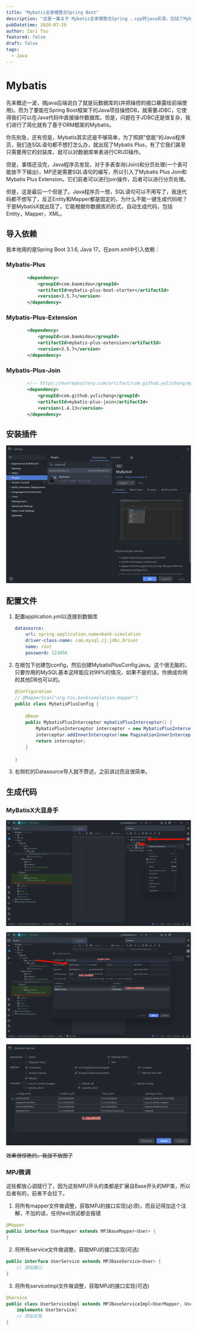 ```yaml
---
title: "Mybatis全家桶整合Spring Boot"
description: "这是一篇关于 Mybatis全家桶整合Spring ，cpp转java实录。包括了Mybatis Plus, MybatisX, Mybatis Plus Join的配置与使用"
pubDatetime: 2024-07-28
author: Zari Tsu
featured: false
draft: false
tags:
  - Java
---
```


# Mybatis

先来概述一波，搞java后端说白了就是玩数据库的(并把操控的接口暴露给前端使用)。而为了要能在Spring Boot框架下的Java项目操控DB，就需要JDBC，它使得我们可以在Java代码中直接操作数据库。但是，问题在于JDBC还是很复杂，我们进行了简化就有了基于ORM框架的Mybatis。

你先别急，还有但是，Mybatis其实还是不够简单，为了照顾"低能"的Java程序员，我们连SQL语句都不想打怎么办，就出现了Mybatis Plus，有了它我们甚至只需要用它的封装库，就可以对数据库单表进行CRUD操作。

但是，事情还没完，Java程序员发现，对于多表查询(Join)和分页处理(一个表可能放不下输出)，MP还是需要SQL语句的编写，所以引入了Mybatis Plus Join和Mybatis Plus Extension。它们前者可以进行join操作，后者可以进行分页处理。

但是，这是最后一个但是了。Java程序员一想，SQL语句可以不用写了，我连代码都不想写了，反正Entity和Mapper都是固定的，为什么不能一键生成代码呢？于是MybatisX就出现了，它能根据你数据库的形式，自动生成代码，包括Entity，Mapper，XML。

## 导入依赖

我本地用的是Spring Boot 3.1.6, Java 17。在pom.xml中引入依赖：

### Mybatis-Plus

```xml
        <dependency>
            <groupId>com.baomidou</groupId>
            <artifactId>mybatis-plus-boot-starter</artifactId>
            <version>3.5.7</version>
        </dependency>
```

### Mybatis-Plus-Extension

```xml
        <dependency>
            <groupId>com.baomidou</groupId>
            <artifactId>mybatis-plus-extension</artifactId>
            <version>3.5.7</version>
        </dependency>
```

### Mybatis-Plus-Join

```xml
        <!-- https://mvnrepository.com/artifact/com.github.yulichang/mybatis-plus-join -->
        <dependency>
            <groupId>com.github.yulichang</groupId>
            <artifactId>mybatis-plus-join</artifactId>
            <version>1.4.13</version>
        </dependency>
```

## 安装插件

![](../../assets/images/mybatisx-install.png)

## 配置文件

1. 配置application.yml以连接到数据库

    ```yaml
    datasource:
        url: spring.application.name=bank-simulation
        driver-class-name: com.mysql.cj.jdbc.Driver
        name: root
        password: 123456
    ```

2. 在根包下创建包config，然后创建MybatisPlusConfig.java。这个很无脑的，只要你用的MySQL基本这样能应对99%的情况，如果不是的话，你换成你用的其他DB也可以的。

    ```java
    @Configuration
    // @MapperScan("org.tsu.banksimulation.mapper")
    public class MybatisPlusConfig {

        @Bean
        public MybatisPlusInterceptor mybatisPlusInterceptor() {
            MybatisPlusInterceptor interceptor = new MybatisPlusInterceptor();
            interceptor.addInnerInterceptor(new PaginationInnerInterceptor(DbType.MYSQL));
            return interceptor;
        }

    }
    ```

3. 右侧栏的Datasource导入就不赘述，之前讲过而且很简单。

## 生成代码

### MyBatisX大显身手

![](../../assets/images/mybaitsx-generator1.png)

![](../../assets/images/mybatisx-generator2.png)

![](../../assets/images/mybatisx-generator3.png)

~~效果很惊艳的，我就不放图了~~

### MPJ微调

这些都放心调就行了，因为这些MPJ开头的类都是扩展自Base开头的MP类，所以后者有的，前者不会拉下。

1. 将所有mapper文件做调整，获取MPJ的接口实现(必须)，而且记得加这个注解，不加的话，任何test测试都会报错

```java
@Mapper
public interface UserMapper extends MPJBaseMapper<User> {
}
```

2. 将所有service文件做调整，获取MPJ的接口实现(可选)

```java
public interface UserService extends MPJBaseService<User> {
    // 添加接口
}
```

3. 将所有serviceImpl文件做调整，获取MPJ的接口实现(可选)

```java
@Service
public class UserServiceImpl extends MPJBaseServiceImpl<UserMapper, User>
    implements UserService{
    // 添加实现
}
```
